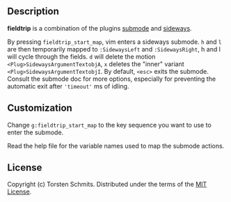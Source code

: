 ## Description

**fieldtrip** is a combination of the plugins [submode][1] and [sideways][2].

By pressing `fieldtrip_start_map`, vim enters a sideways submode. `h` and `l`
are then temporarily mapped to `:SidewaysLeft` and `:SidewaysRight`, h and l
will cycle through the fields.
`d` will delete the motion `<Plug>SidewaysArgumentTextobjA`, `x` deletes the
"inner" variant `<Plug>SidewaysArgumentTextobjI`.  By default, `<esc>` exits
the submode. Consult the submode doc for more options, especially for
preventing the automatic exit after `'timeout'` ms of idling.

## Customization

Change `g:fieldtrip_start_map` to the key sequence you want to use to enter the
submode.

Read the help file for the variable names used to map the submode actions.

## License

Copyright (c) Torsten Schmits. Distributed under the terms of the [MIT
License][3].

[1]: http://github.com/kana/vim-submode 'submode github repo'
[2]: http://github.com/AndrewRadev/sideways.vim 'sideways github repo'
[3]: http://opensource.org/licenses/MIT 'mit license'
